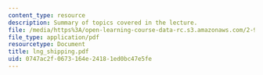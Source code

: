 ```yaml
---
content_type: resource
description: Summary of topics covered in the lecture.
file: /media/https%3A/open-learning-course-data-rc.s3.amazonaws.com/2-964-economics-of-marine-transportation-industries-fall-2006/0747ac2f0673164e24181ed0bc47e5fe_lng_shipping.pdf
file_type: application/pdf
resourcetype: Document
title: lng_shipping.pdf
uid: 0747ac2f-0673-164e-2418-1ed0bc47e5fe
---
```

